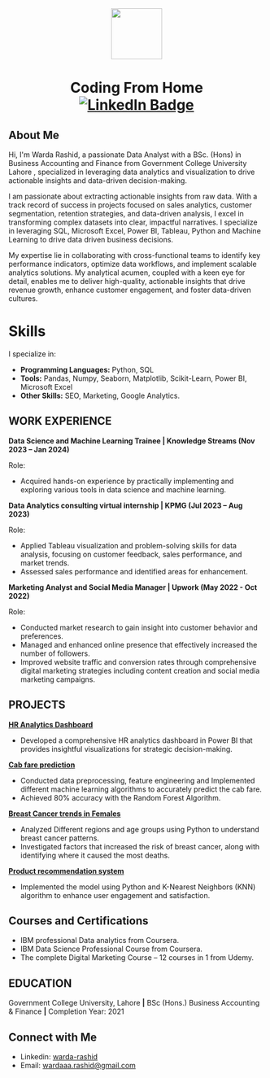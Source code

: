 <div id="header" align="center">
   <img src="https://www.google.com/search?sca_esv=7a948dcc7f52f97d&sca_upv=1&authuser=1&sxsrf=ADLYWIJktz_Txr0KeqrNqoQy0pENlwN-og:1717691649816&q=a+girl+coding+from+home+gif&uds=ADvngMjpACwrBxIYfJaiOcPqMFVb0J5hHIRg33fUgAr2qNA-5Hh_FTqwKyO4VLfd6wpPVAM6M-N29x8sN2dlhwUulPdvHK8rf9l83JOB-gqChwxzIhvAyJadKnbynTb0t-EvA5qpywAa6f8qTzTRVBbTJasoWKH-kc8ERWpITdbWOoPvoGi-KuArOZp34EpjT5GZijpR0jjtECjnD3hfX0lrHaj-zhRx_3sVv7bUfOlCZLyta0BRTu_SbFEjhCKixf-YpNNp-fVvhbGr0_euPveeXEK_QrT0JlqjwVfGsYLj8lGrh0g1gHM&udm=2&prmd=ivsnbz&sa=X&ved=2ahUKEwiTvvuEtMeGAxW9wAIHHWNDOE0QtKgLegQIERAB&biw=1396&bih=639&dpr=1.38#vhid=lahMOKRfUGYsqM&vssid=mosaic" width="100"/>
</div>
<h1 align="center">
  Coding From Home
<div id="badges", align="center">
  <a href="https://www.linkedin.com/in/wardahrashid/">
    <img src="https://img.shields.io/badge/LinkedIn-blue?style=for-the-badge&logo=linkedin&logoColor=white" alt="LinkedIn Badge"/>
  </a>
</div>

## About Me

Hi, I'm Warda Rashid, a passionate Data Analyst with a BSc. (Hons) in Business Accounting and Finance from Government College University Lahore , specialized in leveraging data analytics and visualization to drive actionable insights and data-driven decision-making.

I am passionate about extracting actionable insights from raw data. With a track record of success in projects focused on sales analytics, customer segmentation, retention strategies, and data-driven analysis, I excel in transforming complex datasets into clear, impactful narratives. I specialize in leveraging SQL, Microsoft Excel, Power BI, Tableau, Python and Machine Learning to drive data driven business decisions.

My expertise lie in collaborating with cross-functional teams to identify key performance indicators, optimize data workflows, and implement scalable analytics solutions. My analytical acumen, coupled with a keen eye for detail, enables me to deliver high-quality, actionable insights that drive revenue growth, enhance customer engagement, and foster data-driven cultures.

# Skills

I specialize in:

* **Programming Languages:** Python, SQL 
* **Tools:**  Pandas, Numpy, Seaborn, Matplotlib, Scikit-Learn, Power BI, Microsoft Excel
* **Other Skills:** SEO, Marketing, Google Analytics.
 


## WORK EXPERIENCE 

**Data Science and Machine Learning Trainee | Knowledge Streams (Nov 2023 – Jan 2024)**

Role:
* Acquired hands-on experience by practically implementing and exploring various tools in data science 
and machine learning.

**Data Analytics consulting virtual internship | KPMG (Jul 2023 – Aug 2023)**

Role: 
* Applied Tableau visualization and problem-solving skills for data analysis, focusing on customer feedback, sales 
performance, and market trends. 
* Assessed sales performance and identified areas for enhancement.

**Marketing Analyst and Social Media Manager | Upwork (May 2022 - Oct 2022)**    

Role:
* Conducted market research to gain insight into customer behavior and preferences.
*	Managed and enhanced online presence that effectively increased the number of followers.
*	Improved website traffic and conversion rates through comprehensive digital marketing strategies including content creation and social media marketing campaigns.


## PROJECTS 

**[HR Analytics Dashboard](https://github.com/Warda0820/HR-Analytics-Dashboard)**
* Developed a comprehensive HR analytics dashboard in Power BI that provides insightful visualizations 
for strategic decision-making.

**[Cab fare prediction](https://github.com/Warda0820/NewYork-Cab-fare-prediction)**
* Conducted data preprocessing, feature engineering and Implemented different machine learning 
algorithms to accurately predict the cab fare.
* Achieved 80% accuracy with the Random Forest Algorithm.

**[Breast Cancer trends in Females](https://github.com/Warda0820/Exploring-Breast-Cancer-Trends-in-Females)**
*	Analyzed Different regions and age groups using Python to understand breast cancer patterns.
*	Investigated factors that increased the risk of breast cancer, along with identifying where it caused the most deaths.

**[Product recommendation system](https://github.com/Warda0820/KNN-Product-recommendation-system-2023)**
* Implemented the model using Python and K-Nearest Neighbors (KNN) algorithm to enhance user 
engagement and satisfaction.

## Courses and Certifications
* IBM professional Data analytics from Coursera. 
* IBM Data Science Professional Course from Coursera. 
* The complete Digital Marketing Course – 12 courses in 1 from Udemy.

## EDUCATION
Government College University, Lahore **|** BSc (Hons.) Business Accounting & Finance **|** Completion Year: 2021

## Connect with Me
 - Linkedin: [warda-rashid](https://www.linkedin.com/in/wardahrashid/)
 - Email: wardaaa.rashid@gmail.com
